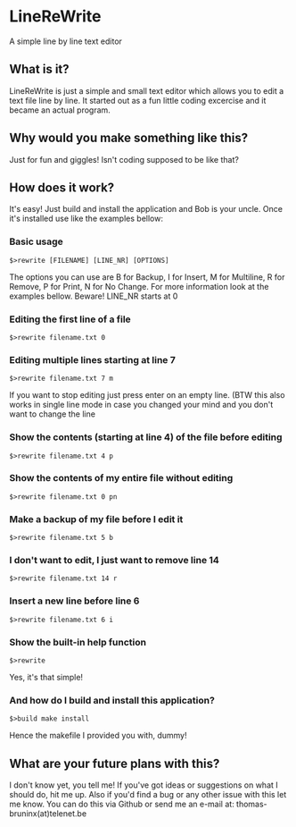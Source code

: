# LineReWrite
A simple line by line text editor

## What is it?
LineReWrite is just a simple and small text editor which allows you to edit a text file line by line.
It started out as a fun little coding excercise and it became an actual program.

## Why would you make something like this?
Just for fun and giggles! Isn't coding supposed to be like that?

## How does it work?
It's easy! Just build and install the application and Bob is your uncle.
Once it's installed use like the examples bellow:

### Basic usage
```
$>rewrite [FILENAME] [LINE_NR] [OPTIONS]
```
The options you can use are B for Backup, I for Insert, M for Multiline, R for Remove, P for Print, N for No Change. For more information look at the examples bellow. Beware! LINE_NR starts at 0


### Editing the first line of a file
```
$>rewrite filename.txt 0
```

### Editing multiple lines starting at line 7
```
$>rewrite filename.txt 7 m
```
If you want to stop editing just press enter on an empty line. (BTW this also works in single line mode in case you changed your mind and you don't want to change the line

### Show the contents (starting at line 4) of the file before editing
```
$>rewrite filename.txt 4 p
```

### Show the contents of my entire file without editing
```
$>rewrite filename.txt 0 pn
```

### Make a backup of my file before I edit it
```
$>rewrite filename.txt 5 b
```

### I don't want to edit, I just want to remove line 14
```
$>rewrite filename.txt 14 r
```

### Insert a new line before line 6
```
$>rewrite filename.txt 6 i
```

### Show the built-in help function
```
$>rewrite
```
Yes, it's that simple!

### And how do I build and install this application?
```
$>build make install
```
Hence the makefile I provided you with, dummy!

## What are your future plans with this?
I don't know yet, you tell me! If you've got ideas or suggestions on what I should do, hit me up. Also if you'd find a bug or any other issue with this let me know. You can do this via Github or send me an e-mail at: thomas-bruninx(at)telenet.be
